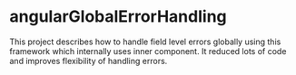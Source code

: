 # angularGlobalErrorHandling
This project describes how to handle field level errors globally using this framework which internally uses inner component. It reduced lots of code and improves flexibility of handling errors.

